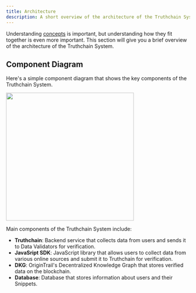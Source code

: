 ```yaml
---
title: Architecture
description: A short overview of the architecture of the Truthchain System.
---
```


Understanding [concepts](/overview/concepts) is important, but understanding how they fit together is even more important. This section will give you a brief overview of the architecture of the Truthchain System.

## Component Diagram
Here's a simple component diagram that shows the key components of the Truthchain System.

<img height="350px" src="https://github.com/Collabwriting/Truthchain/assets/9627557/e07a50e8-cd50-43bb-ba4c-1ef9fec0300d"/>

Main components of the Truthchain System include:
- **Truthchain**: Backend service that collects data from users and sends it to Data Validators for verification.
- **JavaSript SDK**: JavaScript library that allows users to collect data from various online sources and submit it to Truthchain for verification.
- **DKG**: OriginTrail's Decentralized Knowledge Graph that stores verified data on the blockchain.
- **Database**: Database that stores information about users and their Snippets.